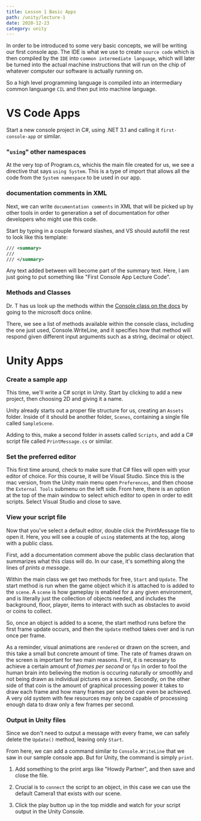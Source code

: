```yaml
---
title: Lesson 1 Basic Apps
path: /unity/lecture-1
date: 2020-12-23
category: unity
---
```


In order to be introduced to some very basic concepts, we will be writing our first console app. The IDE is what we use to create `source code` which is then compiled by the `IDE` into `common intermediate language`, which will later be turned into the actual machine instructions that will run on the chip of whatever computer our software is actually running on.

So a high level programming language is compiled into an intermediary common languange `CIL` and then put into machine language.

# VS Code Apps

Start a new console project in C#, using .NET 3.1 and calling it `first-console-app` or similar.

### "`using`" other namespaces

At the very top of Program.cs, whichis the main file created for us, we see a directive that says `using System`. This is a type of import that allows all the code from the `System namespace` to be used in our app.

### documentation comments in XML

Next, we can write `documentation comments` in XML that will be picked up by other tools in order to generation a set of documentation for other developers who might use this code.

Start by typing in a couple forward slashes, and VS should autofill the rest to look like this template:

```xml
/// <summary>
///
/// </summary>
```

Any text added between will become part of the summary text. Here, I am just going to put something like "First Console App Lecture Code".

### Methods and Classes

Dr. T has us look up the methods within the [Console class on the docs](https://docs.microsoft.com/en-us/dotnet/api/system.console?view=netcore-3.1#methods) by going to the microsoft docs online.

There, we see a list of methods available within the console class, including the one just used, Console.WriteLine, and it specifies how that method will respond given different input arguments such as a string, decimal or object.

# Unity Apps

### Create a sample app

This time, we'll write a C# script in Unity. Start by clicking to add a new project, then choosing 2D and giving it a name.

Unity already starts out a proper file structure for us, creating an `Assets` folder. Inside of it should be another folder, `Scenes`, containing a single file called `SampleScene`.

Adding to this, make a second folder in assets called `Scripts`, and add a C# script file called `PrintMessage.cs` or similar.

### Set the preferred editor

This first time around, check to make sure that C# files will open with your editor of choice. For this course, it will be Visual Studio. Since this is the mac version, from the Unity main menu open `Preferences`, and then choose the `External Tools` submenu on the left side. From here, there is an option at the top of the main window to select which editor to open in order to edit scripts. Select Visual Studio and close to save.

### View your script file

Now that you've select a default editor, double click the PrintMessage file to open it. Here, you will see a couple of `using` statements at the top, along with a public class.

First, add a documentation comment above the public class declaration that summarizes what this class will do. In our case, it's something along the lines of _prints a message_.

Within the main class we get two methods for free, `Start` and `Update`. The start method is run when the game object which it is attached to is added to the `scene`. A `scene` is how gameplay is enabled for a any given environment, and is literally just the collection of objects needed, and includes the background, floor, player, items to interact with such as obstacles to avoid or coins to collect.

So, once an object is added to a scene, the start method runs before the first frame update occurs, and then the `Update` method takes over and is run once per frame.

As a reminder, visual animations are `rendered` or drawn on the screen, and this take a small but concrete amount of time. The rate of frames drawn on the screen is important for two main reasons. First, it is necessary to achieve a certain amount of _frames per second_ or `fps` in order to fool the human brain into believing the motion is occuring naturally or smoothly and not being drawn as individual pictures on a screen. Secondly, on the other side of that coin is the amount of graphical processing power it takes to draw each frame and how many frames per second can even be achieved. A very old system with few resources may only be capable of processing enough data to draw only a few frames per second.

### Output in Unity files

Since we don't need to output a message with every frame, we can safely delete the `Update()` method, leaving only `Start`.

From here, we can add a command similar to `Console.WriteLine` that we saw in our sample console app. But for Unity, the command is simply `print`.

1. Add something to the print args like "Howdy Partner", and then save and close the file.

2. Crucial is to `connect` the script to an object, in this case we can use the default Camera1 that exists with our scene.

3. Click the play button up in the top middle and watch for your script output in the Unity Console.
